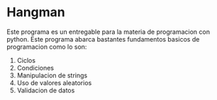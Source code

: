 # Hangman

Este programa es un entregable para la materia de programacion con python.
Este programa abarca bastantes fundamentos basicos de programacion como lo son:

1. Ciclos
2. Condiciones
3. Manipulacion de strings
4. Uso de valores aleatorios
5. Validacion de datos
